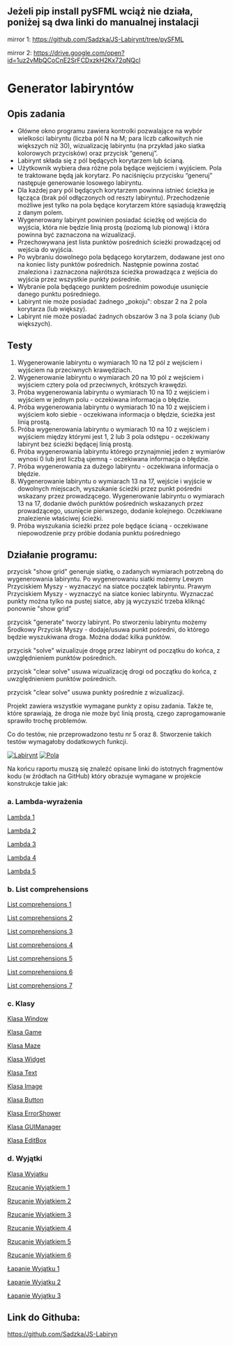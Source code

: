 ## Jeżeli pip install pySFML wciąż nie działa, poniżej są dwa linki do manualnej instalacji
mirror 1: https://github.com/Sadzka/JS-Labirynt/tree/pySFML

mirror 2: https://drive.google.com/open?id=1uz2vMbQCoCnE2SrFCDxzkH2Kx72qNQcl


# Generator labiryntów
## **Opis zadania**
- Główne okno programu zawiera kontrolki pozwalające na wybór wielkości labiryntu
(liczba pól N na M; para liczb całkowitych nie większych niż 30), wizualizację labiryntu
(na przykład jako siatka kolorowych przycisków) oraz przycisk “generuj”.
- Labirynt składa się z pól będących korytarzem lub ścianą.
- Użytkownik wybiera dwa różne pola będące wejściem i wyjściem. Pola te
traktowane będą jak korytarz. Po naciśnięciu przycisku “generuj” następuje
generowanie losowego labiryntu.
- Dla każdej pary pól będących korytarzem powinna istnieć ścieżka je łącząca
(brak pól odłączonych od reszty labiryntu). Przechodzenie możliwe jest tylko na
pola będące korytarzem które sąsiadują krawędzią z danym polem.
- Wygenerowany labirynt powinien posiadać ścieżkę od wejścia do wyjścia, która
nie będzie linią prostą (poziomą lub pionową) i która powinna być zaznaczona na
wizualizacji.
- Przechowywana jest lista punktów pośrednich ścieżki prowadzącej od wejścia do
wyjścia.
- Po wybraniu dowolnego pola będącego korytarzem, dodawane jest ono na
koniec listy punktów pośrednich. Następnie powinna zostać znaleziona i
zaznaczona najkrótsza ścieżka prowadząca z wejścia do wyjścia przez wszystkie
punkty pośrednie.
- Wybranie pola będącego punktem pośrednim powoduje usunięcie danego punktu
pośredniego.
- Labirynt nie może posiadać żadnego „pokoju‟: obszar 2 na 2 pola korytarza (lub
większy).
- Labirynt nie może posiadać żadnych obszarów 3 na 3 pola ściany (lub większych).
## **Testy**
1. Wygenerowanie labiryntu o wymiarach 10 na 12 pól z wejściem i wyjściem
na przeciwnych krawędziach.
2. Wygenerowanie labiryntu o wymiarach 20 na 10 pól z wejściem i wyjściem
cztery pola od przeciwnych, krótszych krawędzi.
3. Próba wygenerowania labiryntu o wymiarach 10 na 10 z wejściem i wyjściem
w jednym polu - oczekiwana informacja o błędzie.
4. Próba wygenerowania labiryntu o wymiarach 10 na 10 z wejściem i wyjściem koło
siebie - oczekiwana informacja o błędzie, ścieżka jest linią prostą.
5. Próba wygenerowania labiryntu o wymiarach 10 na 10 z wejściem i wyjściem
między którymi jest 1, 2 lub 3 pola odstępu - oczekiwany labirynt bez ścieżki będącej
linią prostą.
6. Próba wygenerowania labiryntu którego przynajmniej jeden z wymiarów wynosi 0
lub jest liczbą ujemną - oczekiwana informacja o błędzie.
7. Próba wygenerowania za dużego labiryntu - oczekiwana informacja o błędzie.
8. Wygenerowanie labiryntu o wymiarach 13 na 17, wejście i wyjście w dowolnych
miejscach, wyszukanie ścieżki przez punkt pośredni wskazany przez prowadzącego.
Wygenerowanie labiryntu o wymiarach 13 na 17, dodanie dwóch punktów pośrednich
wskazanych przez prowadzącego, usunięcie pierwszego, dodanie kolejnego. Oczekiwane
znalezienie właściwej ścieżki.
9. Próba wyszukania ścieżki przez pole będące ścianą - oczekiwane niepowodzenie
przy próbie dodania punktu pośredniego

## Działanie programu:
przycisk "show grid" generuje siatkę, o zadanych wymiarach
potrzebną do wygenerowania labiryntu.
Po wygenerowaniu siatki możemy 
Lewym Przyciskiem Myszy - wyznaczyć na siatce początek labiryntu.
Prawym Przyciskiem Myszy - wyznaczyć na siatce koniec labiryntu.
Wyznaczać punkty można tylko na pustej siatce, aby ją wyczyszić
trzeba kliknąć ponownie "show grid"

przycisk "generate" tworzy labirynt.
Po stworzeniu labiryntu możemy
Środkowy Przycisk Myszy - dodaje/usuwa punkt pośredni, do którego
będzie wyszukiwana droga. Można dodać kilka punktów.

przycisk "solve" wizualizuje drogę przez labirynt od początku do końca,
z uwzględnieniem punktów pośrednich.

przycisk "clear solve" usuwa wizualizację drogi od początku do końca,
z uwzględnieniem punktów pośrednich.

przycisk "clear solve" usuwa punkty pośrednie z wizualizacji.

Projekt zawiera wszystkie wymagane punkty z opisu zadania. Także te, które sprawiają, że droga nie może być linią prostą, czego zaprogamowanie sprawiło trochę problemów.

Co do testów, nie przeprowadzono testu nr 5 oraz 8. Stworzenie takich testów wymagałoby dodatkowych funkcji.

[![Labirynt](https://github.com/Sadzka/JS-Labirynt/blob/master/Examples/labiryntExample.png?raw=true)](https://github.com)
[![Pola](https://github.com/Sadzka/JS-Labirynt/blob/master/Examples/tiles.jpg?raw=true)](https://github.com)

Na końcu raportu muszą się znaleźć opisane linki do istotnych fragmentów
kodu (w źródłach na GitHub) który obrazuje wymagane w projekcie
konstrukcje takie jak:
### a. Lambda-wyrażenia
[Lambda 1](https://github.com/Sadzka/JS-Labirynt/blob/a324a405ab57c14d32b685349b420851792f40bf/game.py#L101)

[Lambda 2](https://github.com/Sadzka/JS-Labirynt/blob/a324a405ab57c14d32b685349b420851792f40bf/game.py#L105)

[Lambda 3](https://github.com/Sadzka/JS-Labirynt/blob/a324a405ab57c14d32b685349b420851792f40bf/game.py#L109)

[Lambda 4](https://github.com/Sadzka/JS-Labirynt/blob/a324a405ab57c14d32b685349b420851792f40bf/game.py#L113)

[Lambda 5](https://github.com/Sadzka/JS-Labirynt/blob/a324a405ab57c14d32b685349b420851792f40bf/game.py#L118)

### b. List comprehensions
[List comprehensions 1](https://github.com/Sadzka/JS-Labirynt/blob/a324a405ab57c14d32b685349b420851792f40bf/map.py#L275)

[List comprehensions 2](https://github.com/Sadzka/JS-Labirynt/blob/a324a405ab57c14d32b685349b420851792f40bf/map.py#L323)

[List comprehensions 3](https://github.com/Sadzka/JS-Labirynt/blob/a324a405ab57c14d32b685349b420851792f40bf/map.py#L324)

[List comprehensions 4](https://github.com/Sadzka/JS-Labirynt/blob/a324a405ab57c14d32b685349b420851792f40bf/map.py#L328)

[List comprehensions 5](https://github.com/Sadzka/JS-Labirynt/blob/a324a405ab57c14d32b685349b420851792f40bf/map.py#L388)

[List comprehensions 6](https://github.com/Sadzka/JS-Labirynt/blob/a324a405ab57c14d32b685349b420851792f40bf/map.py#L392)

[List comprehensions 7](https://github.com/Sadzka/JS-Labirynt/blob/a324a405ab57c14d32b685349b420851792f40bf/map.py#L450)


### c. Klasy
[Klasa Window](https://github.com/Sadzka/JS-Labirynt/blob/3d5d8759c022ef0d10abdadac4a42be777185657/window.py#L3)

[Klasa Game](https://github.com/Sadzka/JS-Labirynt/blob/8824c2d7780a3c6396450c871cbbae389ee1c585/game.py#L7)

[Klasa Maze](https://github.com/Sadzka/JS-Labirynt/blob/8824c2d7780a3c6396450c871cbbae389ee1c585/map.py#L10)

[Klasa Widget](https://github.com/Sadzka/JS-Labirynt/blob/8824c2d7780a3c6396450c871cbbae389ee1c585/GUI/widget.py#L9)

[Klasa Text](https://github.com/Sadzka/JS-Labirynt/blob/8824c2d7780a3c6396450c871cbbae389ee1c585/GUI/text.py#L6)

[Klasa Image](https://github.com/Sadzka/JS-Labirynt/blob/8824c2d7780a3c6396450c871cbbae389ee1c585/GUI/image.py#L5)

[Klasa Button](https://github.com/Sadzka/JS-Labirynt/blob/8824c2d7780a3c6396450c871cbbae389ee1c585/GUI/button.py#L10)

[Klasa ErrorShower](https://github.com/Sadzka/JS-Labirynt/blob/8824c2d7780a3c6396450c871cbbae389ee1c585/GUI/errorshower.py#L20)

[Klasa GUIManager](https://github.com/Sadzka/JS-Labirynt/blob/8824c2d7780a3c6396450c871cbbae389ee1c585/GUI/guimanager.py#L3)

[Klasa EditBox](https://github.com/Sadzka/JS-Labirynt/blob/8824c2d7780a3c6396450c871cbbae389ee1c585/GUI/widget.py#L9)


### d. Wyjątki
[Klasa Wyjątku](https://github.com/Sadzka/JS-Labirynt/blob/8824c2d7780a3c6396450c871cbbae389ee1c585/GUI/errorshower.py#L7)

[Rzucanie Wyjątkiem 1](https://github.com/Sadzka/JS-Labirynt/blob/8824c2d7780a3c6396450c871cbbae389ee1c585/map.py#L260)

[Rzucanie Wyjątkiem 2](https://github.com/Sadzka/JS-Labirynt/blob/8824c2d7780a3c6396450c871cbbae389ee1c585/map.py#L264)

[Rzucanie Wyjątkiem 3](https://github.com/Sadzka/JS-Labirynt/blob/8824c2d7780a3c6396450c871cbbae389ee1c585/map.py#L268)

[Rzucanie Wyjątkiem 4](https://github.com/Sadzka/JS-Labirynt/blob/8824c2d7780a3c6396450c871cbbae389ee1c585/map.py#L317)

[Rzucanie Wyjątkiem 5](https://github.com/Sadzka/JS-Labirynt/blob/8824c2d7780a3c6396450c871cbbae389ee1c585/map.py#L436)

[Rzucanie Wyjątkiem 6](https://github.com/Sadzka/JS-Labirynt/blob/8824c2d7780a3c6396450c871cbbae389ee1c585/map.py#L442)

[Łapanie Wyjątku 1](https://github.com/Sadzka/JS-Labirynt/blob/8824c2d7780a3c6396450c871cbbae389ee1c585/map.py#L439)

[Łapanie Wyjątku 2](https://github.com/Sadzka/JS-Labirynt/blob/8824c2d7780a3c6396450c871cbbae389ee1c585/map.py#L433)

[Łapanie Wyjątku 3](https://github.com/Sadzka/JS-Labirynt/blob/8824c2d7780a3c6396450c871cbbae389ee1c585/main.py#L10)

## Link do Githuba:
https://github.com/Sadzka/JS-Labiryn
